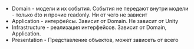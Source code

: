- Domain - модели и их события. События не передают внутри модели - только dto и прочие readonly. Ни от чего не зависит
- Application - интерфейсы. Зависит от Domain. Не зависит от Unity
- Infrastructure - реализация интерфейсов. Зависит от Domain, Application.
- Presentation - Представление объектов, может зависеть от всего



